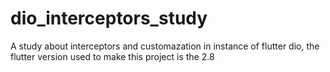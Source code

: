 # dio_interceptors_study

A study about interceptors and customazation in instance of flutter dio, the flutter version used to make this project is the 2.8

